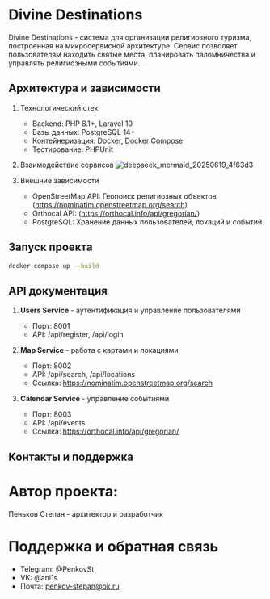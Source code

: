 # Divine Destinations

Divine Destinations - система для организации религиозного туризма, построенная на микросервисной архитектуре. Сервис позволяет пользователям находить святые места, планировать паломничества и управлять религиозными событиями.

## Архитектура и зависимости

1. Технологический стек
   - Backend: PHP 8.1+, Laravel 10
   - Базы данных: PostgreSQL 14+
   - Контейнеризация: Docker, Docker Compose
   - Тестирование: PHPUnit
   
2. Взаимодействие сервисов
![deepseek_mermaid_20250619_4f63d3](https://github.com/user-attachments/assets/1e331b69-df64-48ce-9e8b-053813485c8f)

3. Внешние зависимости
   - OpenStreetMap API: Геопоиск религиозных объектов (https://nominatim.openstreetmap.org/search)
   - Orthocal API: (https://orthocal.info/api/gregorian/)
   - PostgreSQL: Хранение данных пользователей, локаций и событий
  
## Запуск проекта

```bash
docker-compose up --build
```

## API документация

1. **Users Service** - аутентификация и управление пользователями
   - Порт: 8001
   - API: /api/register, /api/login

2. **Map Service** - работа с картами и локациями
   - Порт: 8002
   - API: /api/search, /api/locations
   - Ссылка: https://nominatim.openstreetmap.org/search

3. **Calendar Service** - управление событиями
   - Порт: 8003
   - API: /api/events
   - Ссылка: https://orthocal.info/api/gregorian/

## Контакты и поддержка

# Автор проекта:

Пеньков Степан - архитектор и разработчик

# Поддержка и обратная связь

   - Telegram: @PenkovSt
   - VK: @ani1s
   - Почта: penkov-stepan@bk.ru




